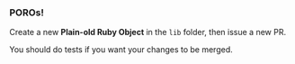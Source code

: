 ### POROs!

Create a new **Plain-old Ruby Object** in the `lib` folder, then issue a new PR.

You should do tests if you want your changes to be merged.   
